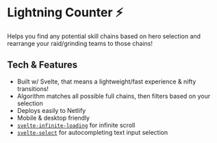 # Lightning Counter ⚡

Helps you find any potential skill chains based on hero selection and rearrange your raid/grinding teams to those chains!

## Tech & Features

- Built w/ Svelte, that means a lightweight/fast experience & nifty transitions!
- Algorithm matches all possible full chains, then filters based on your selection
- Deploys easily to Netlify
- Mobile & desktop friendly
- [`svelte-infinite-loading`](https://github.com/Skayo/svelte-infinite-loading) for infinite scroll
- [`svelte-select`](https://github.com/rob-balfre/svelte-select) for autocompleting text input selection

